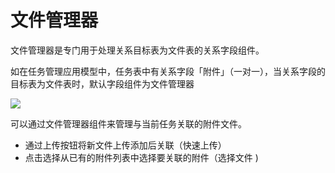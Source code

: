 # 文件管理器

文件管理器是专门用于处理关系目标表为文件表的关系字段组件。

如在任务管理应用模型中，任务表中有关系字段「附件」（一对一），当关系字段的目标表为文件表时，默认字段组件为文件管理器

![](https://static-docs.nocobase.com/96c15ff2a8b13797a6c7b675f2a5ad7a.png)

可以通过文件管理器组件来管理与当前任务关联的附件文件。

- 通过上传按钮将新文件上传添加后关联（快速上传）
- 点击选择从已有的附件列表中选择要关联的附件（选择文件 )
